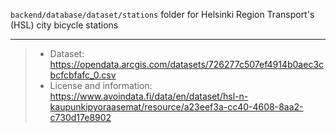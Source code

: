 `backend/database/dataset/stations` folder for Helsinki Region Transport's (HSL) city bicycle stations

- - -

> - Dataset: https://opendata.arcgis.com/datasets/726277c507ef4914b0aec3cbcfcbfafc_0.csv
> - License and information: https://www.avoindata.fi/data/en/dataset/hsl-n-kaupunkipyoraasemat/resource/a23eef3a-cc40-4608-8aa2-c730d17e8902